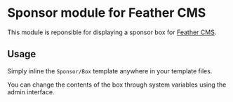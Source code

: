 # Sponsor module for Feather CMS

This module is reponsible for displaying a sponsor box for [Feather CMS](https://github.com/binarybirds/feather/).


## Usage

Simply inline the `Sponsor/Box` template anywhere in your template files.

You can change the contents of the box through system variables using the admin interface.
